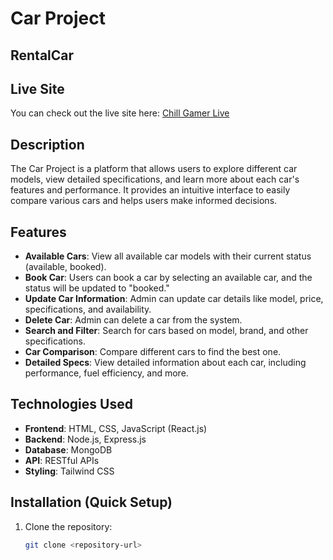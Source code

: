 # Car Project

## RentalCar
## Live Site

You can check out the live site here: [Chill Gamer Live](https://car-rent-project-c2e65.web.app/)

## Description
The Car Project is a platform that allows users to explore different car models, view detailed specifications, and learn more about each car's features and performance. It provides an intuitive interface to easily compare various cars and helps users make informed decisions.

## Features
- **Available Cars**: View all available car models with their current status (available, booked).
- **Book Car**: Users can book a car by selecting an available car, and the status will be updated to "booked."
- **Update Car Information**: Admin can update car details like model, price, specifications, and availability.
- **Delete Car**: Admin can delete a car from the system.
- **Search and Filter**: Search for cars based on model, brand, and other specifications.
- **Car Comparison**: Compare different cars to find the best one.
- **Detailed Specs**: View detailed information about each car, including performance, fuel efficiency, and more.


## Technologies Used
- **Frontend**: HTML, CSS, JavaScript (React.js)
- **Backend**: Node.js, Express.js
- **Database**: MongoDB
- **API**: RESTful APIs
- **Styling**: Tailwind CSS

## Installation (Quick Setup)
1. Clone the repository:
   ```bash
   git clone <repository-url>
